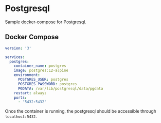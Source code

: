 # Postgresql

Sample docker-compose for Postgresql.

## Docker Compose

```yaml
version: '3'

services:
  postgres:
    container_name: postgres
    image: postgres:12-alpine
    environment:
      POSTGRES_USER: postgres
      POSTGRES_PASSWORD: postgres
      PGDATA: /var/lib/postgresql/data/pgdata
    restart: always
    ports:
      - "5432:5432"

```

Once the container is running, the postgresql should be accessible through `localhost:5432`.
